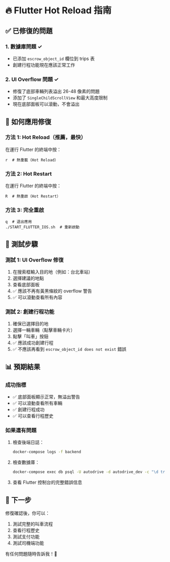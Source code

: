 # 🔥 Flutter Hot Reload 指南

## ✅ **已修復的問題**

### 1. **數據庫問題** ✓
- 已添加 `escrow_object_id` 欄位到 trips 表
- 創建行程功能現在應該正常工作

### 2. **UI Overflow 問題** ✓
- 修復了底部車輛列表溢出 26-48 像素的問題
- 添加了 `SingleChildScrollView` 和最大高度限制
- 現在底部面板可以滾動，不會溢出

## 🔄 **如何應用修復**

### 方法 1: Hot Reload（推薦，最快）
在運行 Flutter 的終端中按：
```
r  # 熱重載（Hot Reload）
```

### 方法 2: Hot Restart
在運行 Flutter 的終端中按：
```
R  # 熱重啟（Hot Restart）
```

### 方法 3: 完全重啟
```
q  # 退出應用
./START_FLUTTER_IOS.sh  # 重新啟動
```

## 🧪 **測試步驟**

### 測試 1: UI Overflow 修復
1. 在搜索框輸入目的地（例如：台北車站）
2. 選擇建議的地點
3. 查看底部面板
4. ✅ 應該不再有黃黑條紋的 overflow 警告
5. ✅ 可以滾動查看所有內容

### 測試 2: 創建行程功能
1. 確保已選擇目的地
2. 選擇一輛車輛（點擊車輛卡片）
3. 點擊「叫車」按鈕
4. ✅ 應該成功創建行程
5. ✅ 不應該再看到 `escrow_object_id does not exist` 錯誤

## 📊 **預期結果**

### 成功指標
- ✅ 底部面板顯示正常，無溢出警告
- ✅ 可以滾動查看所有車輛
- ✅ 創建行程成功
- ✅ 可以查看行程歷史

### 如果還有問題
1. 檢查後端日誌：
   ```bash
   docker-compose logs -f backend
   ```

2. 檢查數據庫：
   ```bash
   docker-compose exec db psql -U autodrive -d autodrive_dev -c "\d trips"
   ```

3. 查看 Flutter 控制台的完整錯誤信息

## 🎯 **下一步**

修復確認後，你可以：
1. 測試完整的叫車流程
2. 查看行程歷史
3. 測試支付功能
4. 測試司機端功能

有任何問題隨時告訴我！🚀
